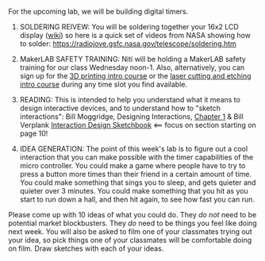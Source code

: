 For the upcoming lab, we will be building digital timers.

1. SOLDERING REIVEW: You will be soldering together your 16x2 LCD display ([wiki](http://wiki.sunfounder.cc/index.php?title=LCD1602_Module#Pins_Functions)) so here is a quick set of videos from NASA showing how to solder: https://radiojove.gsfc.nasa.gov/telescope/soldering.htm

2. MakerLAB SAFETY TRAINING: Niti will be holding a MakerLAB safety training for our class Wednesday noon-1. Also, alternatively, you can sign up for the [3D printing intro course](https://docs.google.com/spreadsheets/d/1SCsjm5ChHe1xX7xxJP6MGZ61jjD-aRLfZWe7CevZvxY/edit?usp=sharing) or the [laser cutting and etching intro course](https://docs.google.com/spreadsheets/d/1b4NDgdCMYCE9pZwI7wYKx4peV_jiKzFOrR7NVwaaO54/edit?usp=sharing) during any time slot you find available.

3. READING: This is intended to help you understand what it means to design interactive devices, and to understand how to  "sketch interactions": Bill Moggridge, Designing Interactions, [Chapter 1](http://www.designinginteractions.com/downloads/DesigningInteractions_1.pdf) & Bill Verplank [Interaction Design Sketchbook](http://billverplank.com/CiiD/IDSketch.pdf) <== focus on section starting on page 10!

4. IDEA GENERATION: The point of this week's lab is to figure out a cool interaction that you can make possible with the timer capabilities of the micro controller.  You could make a game where people have to try to press a button more times than their friend in a certain amount of time. You could make something that sings you to sleep, and gets quieter and quieter over 3 minutes. You could make something that you hit as you start to run down a hall, and then hit again, to see how fast you can run. 

Please come up with 10 ideas of what you could do. They *do not* need to be potential market blockbusters. They *do* need to be things you feel like doing next week. You will also be asked to film one of your classmates trying out your idea, so pick things one of your classmates will be comfortable doing on film. Draw sketches with each of your ideas. 


